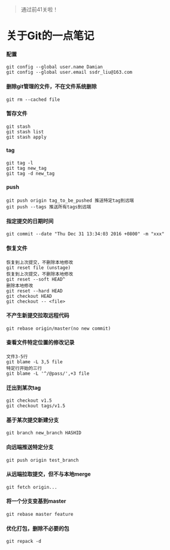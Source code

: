 > 通过前41关啦！

# 关于Git的一点笔记

#### 配置
    git config --global user.name Damian
    git config --global user.email ssdr_liu@163.com
    
#### 删除git管理的文件，不在文件系统删除
    git rm --cached file
    
#### 暂存文件
    git stash
    git stash list
    git stash apply
    
#### tag
    git tag -l
    git tag new_tag
    git tag -d new_tag
    
#### push
    git push origin tag_to_be_pushed 推送特定tag到远端
    git push --tags 推送所有tags到远端
    
#### 指定提交的日期时间
    git commit --date "Thu Dec 31 13:34:03 2016 +0800" -m "xxx"

#### 恢复文件
    恢复到上次提交，不删除本地修改
    git reset file (unstage)
    恢复到上次提交，不删除本地修改
    git reset --soft HEAD^
    删除本地修改
    git reset --hard HEAD
    git checkout HEAD
    git checkout -- <file>

#### 不产生新提交拉取远程代码
    git rebase origin/master(no new commit)

#### 查看文件特定位置的修改记录
    文件3-5行
    git blame -L 3,5 file
    特定行开始的三行
    git blame -L '^/@pass/',+3 file

#### 迁出到某次tag
    git checkout v1.5
    git checkout tags/v1.5

#### 基于某次提交新建分支
    git branch new_branch HASHID

#### 向远端推送特定分支
    git push origin test_branch
    
#### 从远端拉取提交，但不与本地merge
    git fetch origin...
    
#### 将一个分支变基到master
    git rebase master feature
    
#### 优化打包，删除不必要的包
    git repack -d
    


